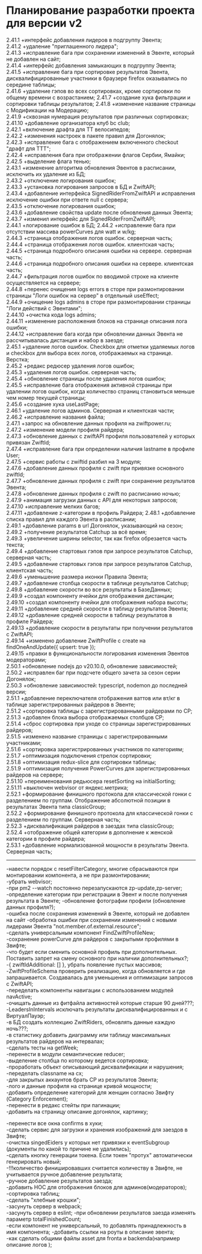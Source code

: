 # Планирование разработки проекта для версии v2

2.41.1 +интерфейс добавления лидеров в подгруппу Эвента;  
2.41.2 +удаление "приглашенного лидера";  
2.41.3 +исправление бага при сохранении изменений в Эвенте, который не добавлен на сайт;  
2.41.4 +интерфейс добавления замыкающих в подгруппу Эвента;  
2.41.5 +исправление бага при сортировке результатов Эвента, дисквалифицированные участники в браузере firefox оказывались по середине таблицы;  
2.41.6 +удаление гэпов во всех сортировках, кроме сортировки по общему времени с возрастанием; 
2.41.7 +создание хука фильтрации и сортировки таблицы результатов; 
2.41.8 +изменение название страницы с Модификации на Модерацию;  
2.41.9 +сквозная нумерация результатов при различных сортировках;  
2.41.10 +добавление организатора клуб bc club;  
2.42.1 +включение драфта для ТТ велосипедов;  
2.42.2 +изменения настроек в пакете правил для Догонялок;  
2.42.3 +исправление бага с отображением включенного checkout "драфт для ТТТ";  
2.42.4 +исправления бага при отображении флагов Сербии, Ямайки;  
2.42.5 +выделение флага тенью;  
2.43.1 +изменение алгоритма обновления Эвентов в расписании, исключить их удаление из БД;  
2.43.2 +отключение логирования ошибок;  
2.43.3 +установка логирования запросов в БД и ZwiftAPI;  
2.43.4 +добавление интерфейса SignedRiderFromZwiftAPI и исправления исключение ошибки при ответе null с сервера;  
2.43.5 +отключение логирования ошибок;  
2.43.6 +добавление свойства update после обновления данных Эвента;  
2.43.7 +изменил интерфейс для SignedRiderFromZwiftAPI;  
2.44.1 +логирование ошибок в БД;
2.44.2 +исправление бага при отсутствии массива powerCurves для watt и w/kg;  
2.44.3 +страница отображения логов ошибок. серверная часть;  
2.44.4 +страница отображения логов ошибок. клиентская часть;  
2.44.5 +страница подробного описания ошибки на сервере. серверная часть;  
2.44.6 +страница подробного описания ошибки на сервере. клиентская часть;  
2.44.7 +фильтрация логов ошибок по вводимой строке на клиенте осуществляется на сервере;  
2.44.8 +перенес очищения logs errors в сторе при размонтировании страницы "Логи ошибок на сервер" в отдельный useEffect;  
2.44.9 +очищение logs admins в сторе при размонтировании страницы "Логи действий с Эвентами";  
2.44.10 +очистка кода logs admins;  
2.44.11 +изменение расположения блоков на странице описания лога ошибки;  
2.44.12 +исправление бага когда при обновлении данных Эвента не рассчитывалась дистанция и набор в заезде;  
2.45.1 +удаление логов ошибок. Checkbox для отметки удаляемых логов и checkbox для выбора всех логов, отображаемых на странице. Верстка;  
2.45.2 +редакс редюсер удаления логов ошибок;  
2.45.3 +удаления логов ошибок. серверная часть;  
2.45.4 +обновление страницы после удаления логов ошибок;  
2.45.5 +исправление бага отображения активной страницы при удалении логов ошибок, когда количество страниц становиться меньше чем номер текущей страницы;  
2.45.6 +создание хука useLastPage;  
2.46.1 +удаление логов админов. Серверная и клиентская части;  
2.46.2 +исправление названия файла;  
2.47.1 +запрос на обновление данных профиля на zwiftpower.ru;  
2.47.2 +изменение модели профиля райдера;  
2.47.3 +обновление данных с zwiftAPI профиля пользователей у которых привязан ZwiftId;  
2.47.4 +исправление бага при определении наличия lastname в профиле User;  
2.47.5 +сервис работы с zwiftid разбил на 3 модуля;  
2.47.6 +добавление данных профиля с zwift при привязке основного zwiftId;  
2.47.7 +обновление данных профиля с zwift при сохранение результатов Эвента;  
2.47.8 +обновление данных профиля с zwift по расписанию ночью;  
2.47.9 +анимация загрузки данных с API для некоторых запросов;  
2.47.10 +исправление мелких багов;  
2.47.11 +добавление z-категории в профиль Райдера; 
2.48.1 +добавление списка правил для каждого Эвента в расписании;  
2.49.1 +добавление params в url Догонялок, указывающий на сезон;  
2.49.2 +получение результатов Catchup за всё время;  
2.49.3 +увеличение ширины selector, так как firefox обрезается часть текста;  
2.49.4 +добавление стартовых гэпов при запросе результатов Catchup, серверная часть;  
2.49.5 +добавление стартовых гэпов при запросе результатов Catchup, клиентская часть;  
2.49.6 +уменьшение размера иконки Правила Эвента;  
2.49.7 +добавление столбца скорости в таблице результатов Catchup;  
2.49.8 +добавление скорости во все результаты в БазеДанных;  
2.49.9 +создал компоненту ячейки для отображения дистанции;  
2.49.10 +создал компоненту ячейки для отображения набора высоты;  
2.49.11 +добавление средней скорости в таблицу результатов Эвента;  
2.49.12 +добавление средней скорости в таблицу результатов в профиле Райдера;  
2.49.13 +добавление скорости в результаты при получении результатов с ZwiftAPI;  
2.49.14 +изменено добавление ZwiftProfile с create на findOneAndUpdate({ upsert: true });  
2.49.15 +правки в функциональности логирования изменения Эвентов модераторами;  
2.50.1 +обновление nodejs до v20.10.0, обновление зависимостей;  
2.50.2 +исправлен баг при подсчете общего зачета за сезон серии Догонялок;  
2.50.3 +обновление зависимостей: typescript, nodemon до последней версии;  
2.51.1 +добавление переключателя отображения ваттов или вт/кг в таблице зарегистрированных райдеров в Эвенте;  
2.51.2 +сортировка таблицы с зарегистрированными райдерами по CP;  
2.51.3 +добавлен блока выбора отображаемых столбцов CP;  
2.51.4 +сброс сортировка при уходе со страницы зарегистрированных райдеров;  
2.51.5 +изменено название страницы с зарегистрированными участниками;  
2.51.6 +сортировка зарегистрированных участников по категориям;  
2.51.7 +оптимизация подключения стрелок сортировки;  
2.51.8 +оптимизация redux-slice для сортировки таблицы;  
2.51.9 +оптимизация получения PowerCurves для зарегистрированных райдеров на сервере;  
2.51.10 +переименования редьюсера resetSorting на initialSorting;  
2.51.11 +выключен webvisor от яндекс.метрика;  
2.52.1 +формирование финишного протокола для классической гонки с разделением по группам. Отображение абсолютной позиции в результатах Эвента типа classicGroup;  
2.52.2 +формирование финишного протокола для классической гонки с разделением по группам. Серверная часть;  
2.52.3 +дисквалификация райдеров в заездах типа classicGroup;  
2.52.4 +отображение общей категории в дополнение к женской категории в профиле райдера;  
2.53.1 +добавление нормализованной мощности в результаты Эвента. Серверная часть;  


---
-навести порядок с resetFilterCategory, многие сбрасываются при монтировании компонента, а не при размонтировании;  
-убрать webvisor;  
-при pm2 --watch постоянно перезапускаются zp-update,zp-server;  
-определение категории при регистрации в Эвент и после получения результата в Эвенте;
-обновление фотографии профили (обновление данных профиля?);  
-ошибка после сохранения изменений в Эвенте, который не добавлен на сайт 
-обработка ошибки при сохранении изменений с новыми лидерами Эвента "not.member.of.external.resource";  
-сделать универсальным компонент FindZwiftProfileNew;  
-сохранение powerCurve для райдеров с закрытыми профилями в Звифте;  
-что будет если сменить основной профиль при дополнительных. Поставить запрет на смену основного
при наличии дополнительных?;  
-{ zwiftIdAdditional: [] }, убрать появление пустых массивов;  
-ZwiftProfileSchema проверить реализацию, когда обновляется и где запрашивается. Создавалась для
уменьшения и оптимизации запросов с ZwiftAPI;  
 -переделать компоненты навигации с использованием модулей navActive;  
-очищать данные из фитфайла активностей которые старше 90 дней???;  
-LeadersInIntervals исключать результаты дисквалифицированных и с ВиртуалПауэр;  
-в БД создать коллекцию ZwiftRiders, обновлять данные каждую ночь???;  
-в статистику добавить диаграмму или таблицу максимальных результатов райдеров на интервалах;  
-сделать тесты на getWeek;  
-перенести в модули семантические reducer;  
-выделение столбца по которому ведется сортировка;  
-проработать объект описывающий дисквалификации и нарушения;  
-переделать classname на cx;  
-для закрытых аккаунтов брать CP из результатов Эвента;  
-лого и данные профиля на странице кривой мощности;  
-добавить определение категорий для женщин согласно Звифту (Category Enforcement);  
-перенести в редакс стейты при пагинации;  
-добавить на страницу описание догонялок, картинку;

-перенести все окна confirms в хуки;  
-сделать сервис для загрузки и хранения изображений для заездов в Звифте;  
-очистка singedEiders у которых нет привязки к eventSubgroup (документы по какой то причине не
удалились);  
-сделать кнопку генерации токена. Если токен "протух" автоматически генерировать новый;  
-!!!количество финишировавших считается количеству в Звифте, не учитывается ручное добавление
результата;  
-ручное добавление результатов заезда;  
-добавить HOC для отображения блоков для админов(модераторов);  
-сортировка таблиц;  
-сделать "хлебные крошки";  
-засунуть сервер в webpack;  
-засунуть сервер в eslint; -при обновлении результатов заезда изменять параметр
totalFinishedCount;  
-если компонент не универсальный, то добавлять принадлежность в имя компонента; -добавить ссылки
на роуты в описание эвента;  
-как сделать общими файлы asset для fronta и backenda(например описание логов );  
